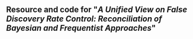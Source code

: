 ## Resource and code for "*A Unified View on False Discovery Rate Control: Reconciliation of Bayesian and Frequentist Approaches*"





